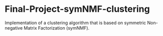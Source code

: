 # Final-Project-symNMF-clustering
Implementation of  a clustering algorithm that is based on symmetric Non-negative Matrix Factorization (symNMF).
